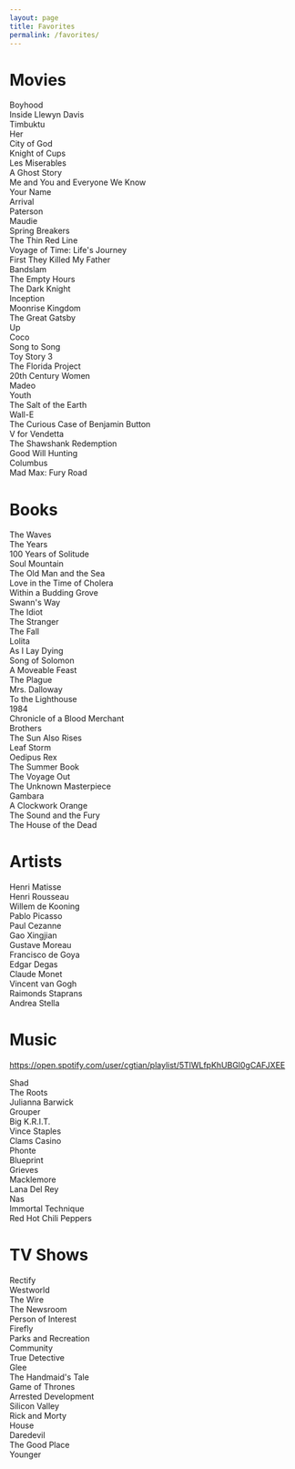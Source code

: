 ```yaml
---
layout: page
title: Favorites
permalink: /favorites/
---
```

Movies
==
Boyhood  
Inside Llewyn Davis  
Timbuktu  
Her  
City of God  
Knight of Cups  
Les Miserables  
A Ghost Story  
Me and You and Everyone We Know  
Your Name  
Arrival  
Paterson  
Maudie  
Spring Breakers  
The Thin Red Line  
Voyage of Time: Life's Journey  
First They Killed My Father  
Bandslam  
The Empty Hours  
The Dark Knight  
Inception  
Moonrise Kingdom  
The Great Gatsby  
Up  
Coco  
Song to Song  
Toy Story 3  
The Florida Project  
20th Century Women  
Madeo  
Youth  
The Salt of the Earth  
Wall-E  
The Curious Case of Benjamin Button  
V for Vendetta  
The Shawshank Redemption  
Good Will Hunting  
Columbus  
Mad Max: Fury Road  

Books
==
The Waves  
The Years  
100 Years of Solitude  
Soul Mountain  
The Old Man and the Sea  
Love in the Time of Cholera  
Within a Budding Grove  
Swann's Way  
The Idiot  
The Stranger  
The Fall  
Lolita  
As I Lay Dying  
Song of Solomon  
A Moveable Feast  
The Plague  
Mrs. Dalloway  
To the Lighthouse  
1984  
Chronicle of a Blood Merchant  
Brothers  
The Sun Also Rises  
Leaf Storm  
Oedipus Rex  
The Summer Book  
The Voyage Out  
The Unknown Masterpiece  
Gambara  
A Clockwork Orange  
The Sound and the Fury  
The House of the Dead  

Artists
==
Henri Matisse  
Henri Rousseau  
Willem de Kooning  
Pablo Picasso  
Paul Cezanne  
Gao Xingjian  
Gustave Moreau  
Francisco de Goya  
Edgar Degas  
Claude Monet  
Vincent van Gogh  
Raimonds Staprans  
Andrea Stella  

Music
==
<https://open.spotify.com/user/cgtian/playlist/5TlWLfpKhUBGl0gCAFJXEE>  
  
Shad  
The Roots  
Julianna Barwick  
Grouper  
Big K.R.I.T.  
Vince Staples  
Clams Casino  
Phonte  
Blueprint  
Grieves  
Macklemore  
Lana Del Rey  
Nas  
Immortal Technique  
Red Hot Chili Peppers  

TV Shows
==
Rectify  
Westworld  
The Wire  
The Newsroom  
Person of Interest  
Firefly  
Parks and Recreation  
Community  
True Detective  
Glee  
The Handmaid's Tale  
Game of Thrones  
Arrested Development  
Silicon Valley  
Rick and Morty  
House  
Daredevil  
The Good Place  
Younger  
